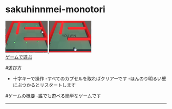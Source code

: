 # sakuhinnmei-monotori

<a href="./Monotori/" target="_blank">
<img src='./images/huyuyasumi.jpg'height='100px'
alt='タイトル画面'>
<img src='./images/huyuyasumi2.jpg'
height='100px' alt='ゲーム画面'><br/>
ゲームで遊ぶ
</a>

#遊び方
- 十字キーで操作
-すべてのカプセルを取ればクリアーです
-ほんのり明るい壁にぶつかるとリスタートします

#ゲームの概要
-誰でも遊べる簡単なゲームです



---
